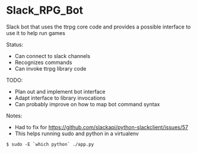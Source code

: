 # Slack_RPG_Bot
Slack bot that uses the ttrpg core code and provides a possible interface to use it to help run games

Status:
* Can connect to slack channels
* Recognizes commands
* Can invoke ttrpg library code

TODO:
* Plan out and implement bot interface 
* Adapt interface to library invocations
* Can probably improve on how to map bot command syntax

Notes:
* Had to fix for https://github.com/slackapi/python-slackclient/issues/57
* This helps running sudo and python in a virtualenv
```
$ sudo -E `which python` ./app.py
```

